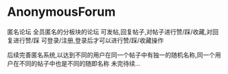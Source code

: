# AnonymousForum
匿名论坛
全员匿名的分板块的论坛
可发帖,回复帖子,对帖子进行赞/踩/收藏,对回复进行赞/踩
可登录/注册,登录后才可以进行赞/踩/收藏操作

后续完善匿名系统,以达到不同的用户在同一个帖子中有独一的随机名称,同一个用户在不同的帖子中也是不同的随即名称
未完待续...
